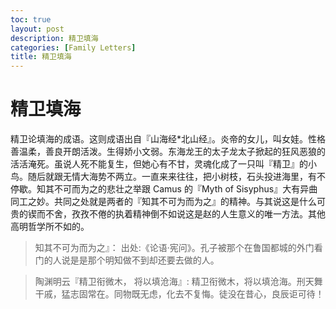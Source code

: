 ```yaml
---
toc: true
layout: post
description: 精卫填海
categories: [Family Letters]
title: 精卫填海
---
```


# 精卫填海

精卫论填海的成语。这则成语出自『山海经*北山经』。炎帝的女儿，叫女娃。性格善温柔，善良开朗活泼。生得娇小文弱。东海龙王的太子龙太子掀起的狂风恶狼的活活淹死。虽说人死不能复生，但她心有不甘，灵魂化成了一只叫『精卫』的小鸟。随后就跟无情大海势不两立。一直来来往往，把小树枝，石头投进海里，有不停歇。知其不可而为之的悲壮之举跟 Camus 的『Myth of Sisyphus』大有异曲同工之妙。共同之处就是两者的『知其不可为而为之』的精神。与其说这是什么可贵的锲而不舍，孜孜不倦的执着精神倒不如说这是赵的人生意义的唯一方法。其他高明哲学所不如的。

> 知其不可为而为之』： 出处:《论语·宪问》。孔子被那个在鲁国都城的外门看门的人说是是那个明知做不到却还要去做的人。

> 陶渊明云『精卫衔微木， 将以填沧海』: 精卫衔微木，将以填沧海。刑天舞干戚，猛志固常在。同物既无虑，化去不复悔。徒没在昔心，良辰讵可待！
